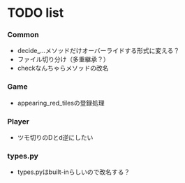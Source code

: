 # TODO list

### Common
* decide_...メソッドだけオーバーライドする形式に変える？
* ファイル切り分け（多重継承？）
* checkなんちゃらメソッドの改名

### Game
* appearing_red_tilesの登録処理
 
### Player
* ツモ切りのDとd逆にしたい

### types.py
* types.pyはbuilt-inらしいので改名する？

